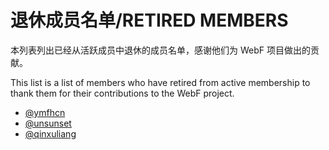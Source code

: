 # 退休成员名单/RETIRED MEMBERS

本列表列出已经从活跃成员中退休的成员名单，感谢他们为 WebF 项目做出的贡献。

This list is a list of members who have retired from active membership to thank them for their contributions to the WebF project.

- [@ymfhcn](https://github.com/ymfhcn)
- [@unsunset](https://github.com/unsunset)
- [@qinxuliang](https://github.com/qinxuliang)
